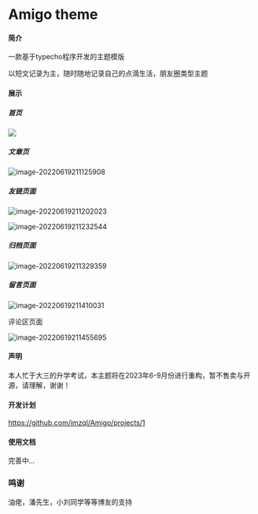 # Amigo theme
#### 简介

一款基于typecho程序开发的主题模版

以短文记录为主，随时随地记录自己的点滴生活，朋友圈类型主题

#### 展示

##### 首页

![](https://img.usj.cc/i/2022/06/19/62af202775d25.png)

##### 文章页

![image-20220619211125908](https://img.usj.cc/i/2022/06/19/62af207f6d307.png)

##### 友链页面

![image-20220619211202023](https://img.usj.cc/i/2022/06/19/62af20a36171c.png)

![image-20220619211232544](https://img.usj.cc/i/2022/06/19/62af20c21d7a7.png)

##### 归档页面

![image-20220619211329359](https://img.usj.cc/i/2022/06/19/62af20faa6a47.png)

##### 留言页面

![image-20220619211410031](https://img.usj.cc/i/2022/06/19/62af212358628.png)

评论区页面

![image-20220619211455695](https://img.usj.cc/i/2022/06/19/62af2150be007.png)

#### 声明

本人忙于大三的升学考试，本主题将在2023年6-9月份进行重构，暂不售卖与开源，请理解，谢谢！

#### 开发计划

https://github.com/imzql/Amigo/projects/1

#### 使用文档

完善中...

### 鸣谢

油佬，潘先生，小刘同学等等博友的支持
